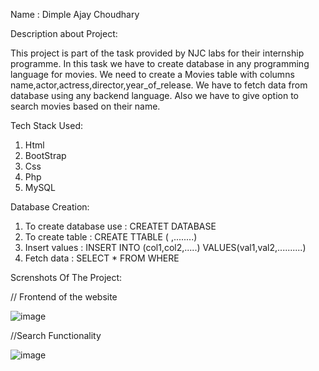 Name : Dimple Ajay Choudhary

Description about Project:

This project is part of the task provided by NJC labs for their internship programme. In this task we have to create database in any programming language for movies. We need to create a Movies table with columns name,actor,actress,director,year_of_release. We have to fetch data from database using any backend language. Also we have to give option to search movies based on their name.

Tech Stack Used:

   1. Html
   2. BootStrap
   3. Css
   4. Php
   5. MySQL
   
Database Creation:

  1. To create database use : CREATET DATABASE
  2. To create table : CREATE TTABLE ( ,........)
  3. Insert values : INSERT INTO (col1,col2,.....) VALUES(val1,val2,..........)
  4. Fetch data : SELECT * FROM WHERE

Screnshots Of The Project: 

  // Frontend of the website
  
  ![image](https://user-images.githubusercontent.com/65523962/147576374-7ad31198-86dc-4370-9c22-71d8d64b9803.png)

  
  //Search Functionality
  
  ![image](https://user-images.githubusercontent.com/65523962/147576338-cec8afff-2cde-41cb-ad19-23340cfed565.png)

